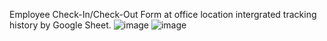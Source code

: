 Employee Check-In/Check-Out Form at office location intergrated tracking history by Google Sheet.
![image](https://github.com/stickeraz/checkin/assets/169795659/8ebb70e7-f265-4bee-b0e0-6264372d758d)
![image](https://github.com/stickeraz/checkin/assets/169795659/66a67e91-567a-4ccf-b941-a49d68028b93)
